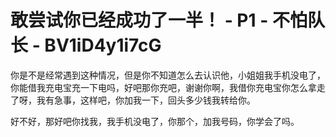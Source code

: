 # 敢尝试你已经成功了一半！ - P1 - 不怕队长 - BV1iD4y1i7cG

你是不是经常遇到这种情况，但是你不知道怎么去认识他，小姐姐我手机没电了，你能借我充电宝充一下电吗，好吧那你充吧，谢谢你啊，我借你充电宝你怎么拿走了呀，我有急事，这样吧，你加我一下，回头多少钱我转给你。

好不好，那好吧你找我，我手机没电了，你那个，加我号码，你学会了吗。